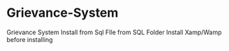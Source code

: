 # Grievance-System
Grievance System
Install from Sql FIle from SQL Folder
Install Xamp/Wamp before installing
